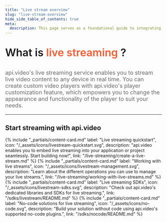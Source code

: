 ```yaml
---
title: "Live stream overview"
slug: "live-stream-overview"
hide_side_table_of_contents: true
meta:
  description: This page serves as a foundational guide to integrating api.video's solutions for live streaming.
---
```


<p style="font-size: 34px; font-weight: 600; text-align: left;">
  <span style="font-size: 34px; font-weight: 600; text-align: left; ">
    What is </span>
  <span style="font-size: 34px; font-weight: 600; text-align: left; color: #fa5b30; text-decoration: none;">
    live streaming</span>
  <span style="font-size: 34px; font-weight: 600; text-align: left; ">?</span>
</p>
</p>

<p style="opacity: 0.8; font-size: 18px; text-align: left;">
  <span style="opacity: 0.8; font-size: 18px; text-align: left;"
    >api.video's live streaming service enables you to stream live video content to any device in real time. 
    You can create custom video players with api.video's player customization feature, 
    which empowers you to change the appearance and functionality of the player to suit your needs.</span
  >
  <br />
</p>

<div class="section-header"> 

<hr/>

## Start streaming with api.video

</div>

<div class="content-cards">
{% include "_partials/content-card.md" label: "Live streaming quickstart", icon: "/_assets/icons/livestream-quickstart.svg", description: "api.video enables you to embed live streaming into your application or project seamlessly. Start building now!", link: "/live-streaming/create-a-live-stream.md" %}
{% include "_partials/content-card.md" label: "Working with live streams", icon: "/_assets/icons/livestream-management.svg", description: "Learn about the different operations you can use to manage your live streams.", link: "/live-streaming/working-with-live-streams.md" %}
{% include "_partials/content-card.md" label: "Live streaming SDKs", icon: "/_assets/icons/livestream-sdks.svg", description: "Check out api.video's dedicated libraries and SDKs for live streaming.", link: "/sdks/livestream/README.md" %}
{% include "_partials/content-card.md" label: "No-code solutions for live streaming", icon: "/_assets/icons/no-code.svg", description: "Build your solution without code using api.video's supported no-code plugins.", link: "/sdks/nocode/README.md" %}
</div>